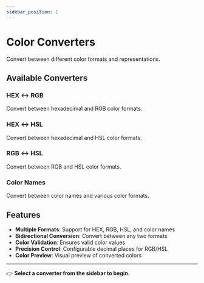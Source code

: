 ```yaml
---
sidebar_position: 1
---
```


# Color Converters

Convert between different color formats and representations.

## Available Converters

### HEX ↔ RGB
Convert between hexadecimal and RGB color formats.

### HEX ↔ HSL
Convert between hexadecimal and HSL color formats.

### RGB ↔ HSL
Convert between RGB and HSL color formats.

### Color Names
Convert between color names and various color formats.

## Features

- **Multiple Formats**: Support for HEX, RGB, HSL, and color names
- **Bidirectional Conversion**: Convert between any two formats
- **Color Validation**: Ensures valid color values
- **Precision Control**: Configurable decimal places for RGB/HSL
- **Color Preview**: Visual preview of converted colors

---

👉 **Select a converter from the sidebar to begin.**